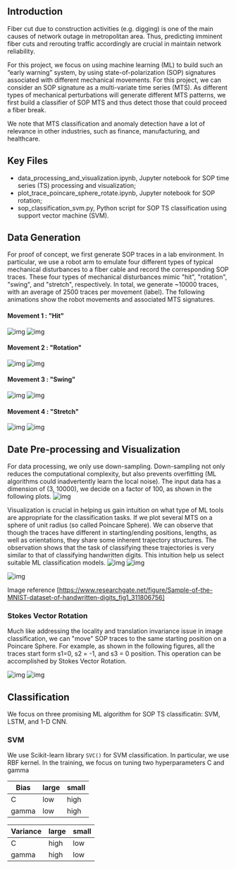 

## Introduction

Fiber cut due to construction activities (e.g. digging) is one of the main causes of network outage in metropolitan area. Thus, predicting imminent fiber cuts and rerouting traffic accordingly are crucial in maintain network reliability. 

For this project, we focus on using machine learning (ML) to build such an “early warning” system, by using state-of-polarization (SOP) signatures associated with different mechanical movements.  For this project, we can consider an SOP signature as a multi-variate time series (MTS). As different types of mechanical perturbations will generate different MTS patterns, we first build a classifier of SOP MTS and thus detect those that could proceed a fiber break.

We note that MTS classification and anomaly detection have a lot of relevance in other industries, such as finance, manufacturing, and healthcare.
##  Key Files
* data\_processing\_and\_visualization.ipynb, Jupyter notebook for SOP time series (TS) processing and visualization;
* plot\_trace\_poincare\_sphere\_rotate.ipynb, Jupyter notebook for SOP rotation;
* sop_classification_svm.py, Python script for SOP TS classification using support vector machine (SVM).

## Data Generation

For proof of concept, we first generate SOP traces in a lab environment. In particular, we use a robot arm to emulate four different types of typical mechanical disturbances to a fiber cable and record the corresponding SOP traces. These four types of mechanical disturbances mimic "hit", "rotation", "swing", and "stretch",  respectively.  In total, we generate ~10000 traces, with an average of 2500 traces per movement (label). The following animations show the robot movements and associated MTS signatures.

#### Movement 1 : "Hit"
![img](figs/mvt1.gif)  ![img](figs/sop_mvt1.gif)

#### Movement 2 : "Rotation"
![img](figs/mvt2.gif)  ![img](figs/sop_mvt2.gif)

#### Movement 3 : "Swing"
![img](figs/mvt3.gif)  ![img](figs/sop_mvt3.gif)

#### Movement 4 : "Stretch"
![img](figs/mvt4.gif)  ![img](figs/sop_mvt4.gif)


## Date Pre-processing and Visualization

For data processing, we only use down-sampling. Down-sampling not only reduces the computational complexity, but also prevents overfitting (ML algorithms could inadvertently learn the local noise). The input data has a dimension of (3, 10000), we decide on a factor of 100, as shown in the following plots.
![img](figs/down_sampling.png)  
  
Visualization is crucial in helping us gain intuition on what type of ML tools are appropriate for the classification tasks. If we plot several MTS on a sphere of unit radius (so called Poincare Sphere). We can observe that though the traces have different in starting/ending positions, lengths, as well as orientations,  they share some inherent trajectory structures. The observation shows that the task of classifying these trajectories is very similar to that of classifying handwritten digits.  This intuition help us select suitable ML classification models.
![img](figs/4_samples_s1_s2_s3.png)
![img](figs/sphere.png)

![img](figs/handwritten-digits.png)




Image reference [https://www.researchgate.net/figure/Sample-of-the-MNIST-dataset-of-handwritten-digits_fig1_311806756]
### Stokes Vector Rotation
Much like addressing the locality and translation invariance issue in image classification, we can "move" SOP traces to the same starting position on a Poincare Sphere. For example, as shown in the following figures, all the traces start form s1=0, s2 = -1, and s3 = 0 position. This operation can be accomplished by Stokes Vector Rotation.

![img](figs/4_samples_s1_s2_s3_rot.png)
![img](figs/sphere_rot.png)

## Classification
We focus on three promising ML algorithm for SOP TS classificatin: SVM, LSTM, and 1-D CNN.

### SVM

We use Scikit-learn library `SVC()` for SVM classification. In particular, we use RBF kernel. In the training, we focus on tuning two hyperparameters C and gamma 

|Bias       | large              |small         |
|---        |---                |---            |
| C         | low               |high           |
| gamma     | low               |high           |




|Variance   | large             |small       |
|---        |---                |---         |
| C         | high              |low         |
| gamma     | high              |low         |

